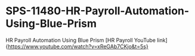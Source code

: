# SPS-11480-HR-Payroll-Automation-Using-Blue-Prism
HR Payroll Automation Using Blue Prism
[HR Payroll YouTube link]{https://www.youtube.com/watch?v=xReGAb7CKjo&t=5s}
